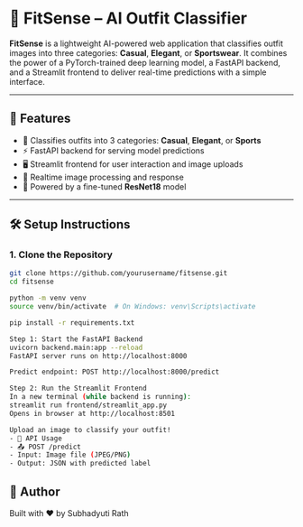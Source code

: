 # 👕 FitSense – AI Outfit Classifier

**FitSense** is a lightweight AI-powered web application that classifies outfit images into three categories: **Casual**, **Elegant**, or **Sportswear**. It combines the power of a PyTorch-trained deep learning model, a FastAPI backend, and a Streamlit frontend to deliver real-time predictions with a simple interface.

---

## 🚀 Features

- 🎯 Classifies outfits into 3 categories: **Casual**, **Elegant**, or **Sports**
- ⚡ FastAPI backend for serving model predictions
- 🖥️ Streamlit frontend for user interaction and image uploads
- 🔁 Realtime image processing and response
- 🧠 Powered by a fine-tuned **ResNet18** model

---

## 🛠️ Setup Instructions

### 1. Clone the Repository

```bash
git clone https://github.com/yourusername/fitsense.git
cd fitsense

python -m venv venv
source venv/bin/activate  # On Windows: venv\Scripts\activate

pip install -r requirements.txt

Step 1: Start the FastAPI Backend
uvicorn backend.main:app --reload
FastAPI server runs on http://localhost:8000

Predict endpoint: POST http://localhost:8000/predict

Step 2: Run the Streamlit Frontend
In a new terminal (while backend is running):
streamlit run frontend/streamlit_app.py
Opens in browser at http://localhost:8501

Upload an image to classify your outfit!
- 🧪 API Usage
- 📤 POST /predict
- Input: Image file (JPEG/PNG)
- Output: JSON with predicted label
```

## 👤 Author
Built with ❤️ by Subhadyuti Rath

